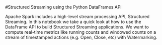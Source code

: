 #Structured Streaming using the Python DataFrames API

Apache Spark includes a high-level stream processing API, Structured Streaming. In this notebook we take a quick look at how to use the DataFrame API to build Structured Streaming applications. 
We want to compute real-time metrics like running counts and windowed counts on a stream of timestamped actions (e.g. Open, Close, etc) with Watermarking.
